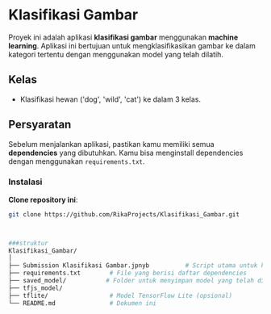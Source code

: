 # Klasifikasi Gambar

Proyek ini adalah aplikasi **klasifikasi gambar** menggunakan **machine learning**. Aplikasi ini bertujuan untuk mengklasifikasikan gambar ke dalam kategori tertentu dengan menggunakan model yang telah dilatih.

## Kelas
- Klasifikasi hewan ('dog', 'wild', 'cat') ke dalam 3 kelas.

## Persyaratan

Sebelum menjalankan aplikasi, pastikan kamu memiliki semua **dependencies** yang dibutuhkan. Kamu bisa menginstall dependencies dengan menggunakan `requirements.txt`.

### Instalasi
**Clone repository ini**:
   ```bash
   git clone https://github.com/RikaProjects/Klasifikasi_Gambar.git


   
###struktur 
Klasifikasi_Gambar/
│
├── Submission Klasifikasi Gambar.jpnyb          # Script utama untuk klasifikasi gambar
├── requirements.txt        # File yang berisi daftar dependencies
├── saved_model/           # Folder untuk menyimpan model yang telah dilatih
├── tfjs_model/               
├── tflite/                 # Model TensorFlow Lite (opsional)
└── README.md               # Dokumen ini
